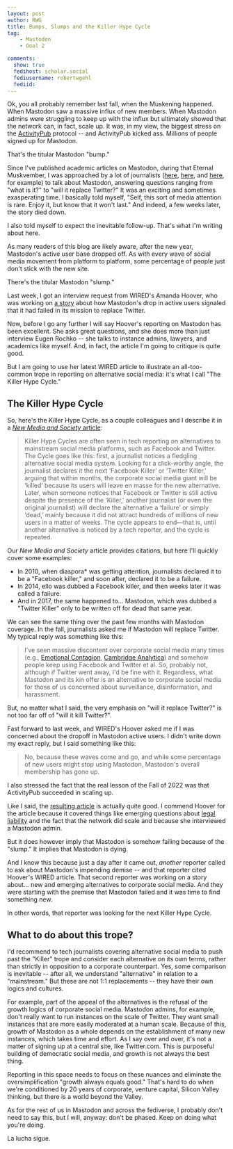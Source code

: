 ```yaml
---
layout: post
author: RWG
title: Bumps, Slumps and the Killer Hype Cycle
tag:
    - Mastodon
    - Goal 2

comments: 
  show: true
  fedihost: scholar.social
  fediusername: robertwgehl
  fediid:
---
```

Ok, you all probably remember last fall, when the Muskening happened. When Mastodon saw a massive influx of new members. When Mastodon admins were struggling to keep up with the influx but ultimately showed that the network can, in fact, scale up. It was, in my view, the biggest stress on the [ActivityPub](https://www.w3.org/TR/activitypub/) protocol -- and ActivityPub kicked ass. Millions of people signed up for Mastodon.

That's the titular Mastodon "bump."

Since I've published academic articles on Mastodon, during that Eternal Muskvember, I was approached by a lot of journalists ([here](https://www.wired.com/story/twitter-users-mastodon-meltdown/), [here](https://www.rnz.co.nz/national/programmes/ninetonoon/audio/2018866818/twitter-users-seek-alternative-to-musk-run-platform), and [here](https://www.marketplace.org/shows/make-me-smart/unpacking-mastodon/), for example) to talk about Mastodon, answering questions ranging from "what is it?" to "will it replace Twitter?" It was an exciting and sometimes exasperating time. I basically told myself, "Self, this sort of media attention is rare. Enjoy it, but know that it won't last." And indeed, a few weeks later, the story died down.

I also told myself to expect the inevitable follow-up. That's what I'm writing about here.

As many readers of this blog are likely aware, after the new year, Mastodon's active user base dropped off. As with every wave of social media movement from platform to platform, some percentage of people just don't stick with the new site.

There's the titular Mastodon "slump."

Last week, I got an interview request from WIRED's Amanda Hoover, who was working on [a story](https://www.wired.com/story/the-mastodon-bump-is-now-a-slump/amp) about how Mastodon's drop in active users signaled that it had failed in its mission to replace Twitter.

Now, before I go any further I will say Hoover's reporting on Mastodon has been excellent. She asks great questions, and she does more than just interview Eugen Rochko -- she talks to instance admins, lawyers, and academics like myself. And, in fact, the article I'm going to critique is quite good.

But I am going to use her latest WIRED article to illustrate an all-too-common trope in reporting on alternative social media: it's what I call "The Killer Hype Cycle."

<!-- more -->
## The Killer Hype Cycle
So, here's the Killer Hype Cycle, as a couple colleagues and I describe it in a [*New Media and Society* article](https://hcommons.org/deposits/objects/hc:29856/datastreams/CONTENT/content):

> Killer Hype Cycles are often seen in tech reporting on alternatives to mainstream social media platforms, such as Facebook and Twitter. The Cycle goes like this: first, a journalist notices a fledgling alternative social media system. Looking for a click-worthy angle, the journalist declares it the next ‘Facebook Killer’ or ‘Twitter
Killer,’ arguing that within months, the corporate social media giant will be ‘killed’ because its users will leave en masse for the new alternative. Later, when someone notices that Facebook or Twitter is still active despite the presence of the ‘Killer,’ another journalist (or even the original journalist) will declare the alternative a ‘failure’ or simply ‘dead,’ mainly because it did not attract hundreds of millions of new users in a matter of weeks. The cycle appears to end—that is, until another alternative is noticed by a tech reporter, and the cycle is repeated.

Our *New Media and Society* article provides citations, but here I'll quickly cover some examples:

* In 2010, when diaspora* was getting attention, journalists declared it to be a "Facebook killer," and soon after, declared it to be a failure.
* In 2014, ello was dubbed a Facebook killer, and then weeks later it was called a failure.
* And in 2017, the same happened to... Mastodon, which was dubbed a "Twitter Killer" only to be written off for dead that same year.

We can see the same thing over the past few months with Mastodon coverage. In the fall, journalists asked me if Mastodon will replace Twitter. My typical reply was something like this:

> I've seen massive discontent over corporate social media many times (e.g., [Emotional Contagion](https://www.theatlantic.com/technology/archive/2014/06/everything-we-know-about-facebooks-secret-mood-manipulation-experiment/373648/), [Cambridge Analytica](https://www.theguardian.com/news/series/cambridge-analytica-files)) and somehow people keep using Facebook and Twitter et al. So, probably not, although if Twitter went away, I'd be fine with it. Regardless, what Mastodon and its kin offer is an alternative to corporate social media for those of us concerned about surveillance, disinformation, and harassment.

But, no matter what I said, the very emphasis on "will it replace Twitter?" is not too far off of "will it kill Twitter?".

Fast forward to last week, and WIRED's Hoover asked me if I was concerned about the dropoff in Mastodon active users. I didn't write down my exact reply, but I said something like this:

> No, because these waves come and go, and while some percentage of new users might stop using Mastodon, Mastodon's overall membership has gone up.

I also stressed the fact that the real lesson of the Fall of 2022 was that ActivityPub succeeded in scaling up.

Like I said, the [resulting article](https://www.wired.com/story/the-mastodon-bump-is-now-a-slump/) is actually quite good. I commend Hoover for the article because it covered things like emerging questions about [legal liability](https://www.eff.org/deeplinks/2022/12/user-generated-content-and-fediverse-legal-primer) and the fact that the network did scale and because she interviewed a Mastodon admin.

But it does however imply that Mastodon is somehow failing because of the "slump." It implies that Mastodon is dying.

And I know this because just a day after it came out, *another* reporter called to ask about Mastodon's impending demise -- and that reporter cited Hoover's WIRED article.
That second reporter was working on a story about... new and emerging alternatives to corporate social media. And they were starting with the premise that Mastodon failed and it was time to find something new.

In other words, that reporter was looking for the next Killer Hype Cycle.

## What to do about this trope?

I'd recommend to tech journalists covering alternative social media to push past the "Killer" trope and consider each alternative on its own terms, rather than strictly in opposition to a corporate counterpart. Yes, some comparison is inevitable -- after all, we understand "alternative" in relation to a "mainstream." But these are not 1:1 replacements -- they have their own logics and cultures.

For example, part of the appeal of the alternatives is the refusal of the growth logics of corporate social media. Mastodon admins, for example, don't really want to run instances on the scale of Twitter. They want small instances that are more easily moderated at a human scale. Because of this, growth of Mastodon as a whole depends on the establishment of many new instances, which takes time and effort. As I say over and over, it's not a matter of signing up at a central site, like Twitter.com. This is purposeful building of democratic social media, and growth is not always the best thing.

Reporting in this space needs to focus on these nuances and eliminate the oversimplification "growth always equals good." That's hard to do when we're conditioned by 20 years of corporate, venture capital, Silicon Valley thinking, but there is a world beyond the Valley.

As for the rest of us in Mastodon and across the fediverse, I probably don't need to say this, but I will, anyway: don't be phased. Keep on doing what you're doing.

La lucha sigue.

